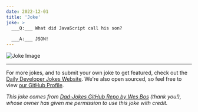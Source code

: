 ```yaml
---
date: 2022-12-01
title: 'Joke'
joke: >
  ___Q:___ What did JavaScript call his son?
  
  ___A:___ JSON!
---
```



![Joke Image](https://private.xtrp.io/projects/DailyDeveloperJokes/public_image_server/images/5e1258ed882b0.png)

---

For more jokes, and to submit your own joke to get featured, check out the [Daily Developer Jokes Website](https://dailydeveloperjokes.github.io/). We're also open sourced, so feel free to view [our GitHub Profile](https://github.com/dailydeveloperjokes).


_This joke comes from [Dad-Jokes GitHub Repo by Wes Bos](https://github.com/wesbos/dad-jokes) (thank you!), whose owner has given me permission to use this joke with credit._

<!--
Joke text:
**Q:** What did JavaScript call his son?

**A:** JSON!
 -->



